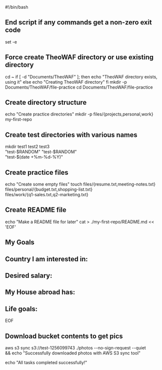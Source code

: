 
#!/bin/bash

## End script if any commands get a non-zero exit code
set -e

## Force create TheoWAF directory or use existing directory
cd ~
if [ -d "Documents/TheoWAF" ]; then
    echo "TheoWAF directory exists, using it"
else
    echo "Creating TheoWAF directory"
fi
mkdir -p Documents/TheoWAF/file-practice
cd Documents/TheoWAF/file-practice

## Create directory structure
echo "Create practice directories" 
mkdir -p files/{projects,personal,work} \
         my-first-repo

## Create test directories with various names
mkdir test1 test2 test3 \
      "test-$RANDOM" "test-$RANDOM" \
      "test-$(date +%m-%d-%Y)"

## Create practice files
echo "Create some empty files" 
touch files/{resume.txt,meeting-notes.txt} \
      files/personal/{budget.txt,shopping-list.txt} \
      files/work/{q1-sales.txt,q2-marketing.txt}

## Create README file
echo "Make a README file for later"
cat > ./my-first-repo/README.md << 'EOF'
## My Goals

## Country I am interested in:


## Desired salary:


## My House abroad has:


## Life goals: 

EOF

## Download bucket contents to get pics
aws s3 sync s3://test-1256099743 ./photos --no-sign-request --quiet \
    && echo "Successfully downloaded photos with AWS S3 sync tool"

echo "All tasks completed successfully!"